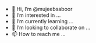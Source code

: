 - 👋 Hi, I’m @mujeebsaboor
- 👀 I’m interested in ...
- 🌱 I’m currently learning ...
- 💞️ I’m looking to collaborate on ...
- 📫 How to reach me ...

<!---
mujeebsaboor/mujeebsaboor is a ✨ special ✨ repository because its `README.md` (this file) appears on your GitHub profile.
You can click the Preview link to take a look at your changes.
--->
